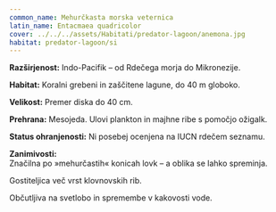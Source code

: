 ```yaml
---
common_name: Mehurčkasta morska veternica
latin_name: Entacmaea quadricolor
cover: ../../../assets/Habitati/predator-lagoon/anemona.jpg
habitat: predator-lagoon/si
---
```

**Razširjenost:** Indo-Pacifik – od Rdečega morja do Mikronezije.  

**Habitat:** Koralni grebeni in zaščitene lagune, do 40 m globoko.  

**Velikost:** Premer diska do 40 cm.  

**Prehrana:** Mesojeda. Ulovi plankton in majhne ribe s pomočjo ožigalk.  

**Status ohranjenosti:** Ni posebej ocenjena na IUCN rdečem seznamu.  

**Zanimivosti:**  
Značilna po »mehurčastih« konicah lovk – a oblika se lahko spreminja.  

Gostiteljica več vrst klovnovskih rib.  

Občutljiva na svetlobo in spremembe v kakovosti vode.


